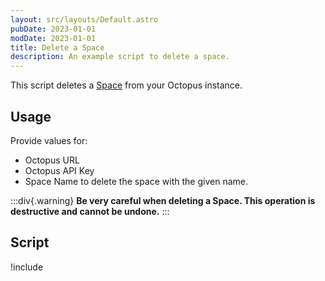 ```yaml
---
layout: src/layouts/Default.astro
pubDate: 2023-01-01
modDate: 2023-01-01
title: Delete a Space
description: An example script to delete a space.
---
```


This script deletes a [Space](/docs/administration/spaces) from your Octopus instance.

## Usage

Provide values for:

- Octopus URL
- Octopus API Key
- Space Name to delete the space with the given name.

:::div{.warning}
**Be very careful when deleting a Space. This operation is destructive and cannot be undone.**
:::

## Script

!include <delete-a-space-scripts>
